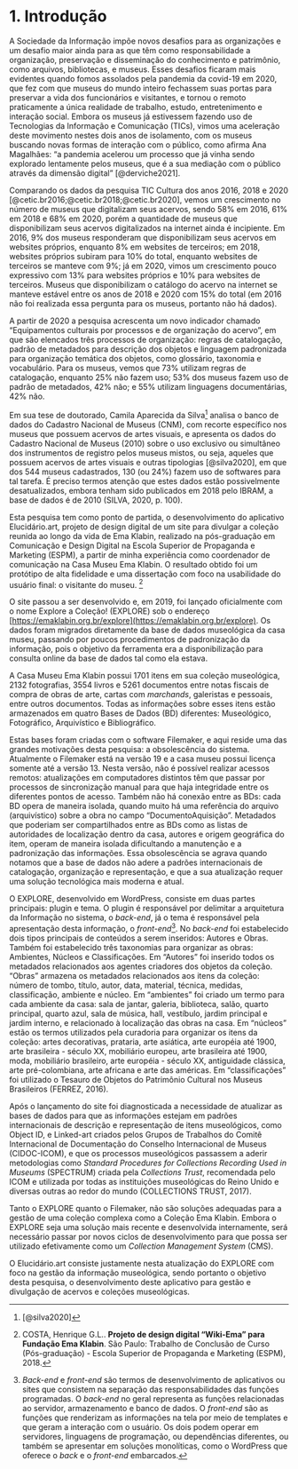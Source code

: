 # 1. Introdução

A Sociedade da Informação impõe novos desafios para as organizações e um desafio maior ainda para as que têm como responsabilidade a organização, preservação e disseminação do conhecimento e patrimônio, como arquivos, bibliotecas, e museus. Esses desafios ficaram mais evidentes quando fomos assolados pela pandemia da covid-19 em 2020, que fez com que museus do mundo inteiro fechassem suas portas para preservar a vida dos funcionários e visitantes, e tornou o remoto praticamente a única realidade de trabalho, estudo, entretenimento e interação social. Embora os museus já estivessem fazendo uso de Tecnologias da Informação e Comunicação (TICs), vimos uma aceleração deste movimento nestes dois anos de isolamento, com os museus buscando novas formas de interação com o público, como afirma Ana Magalhães: “a pandemia acelerou um processo que já vinha sendo explorado lentamente pelos museus, que é a sua mediação com o público através da dimensão digital” [@derviche2021].

Comparando os dados da pesquisa TIC Cultura dos anos 2016, 2018 e 2020 [@cetic.br2016;@cetic.br2018;@cetic.br2020], vemos um crescimento no número de museus que digitalizam seus acervos, sendo 58% em 2016, 61% em 2018 e 68% em 2020, porém a quantidade de museus que disponibilizam seus acervos digitalizados na internet ainda é incipiente. Em 2016, 9% dos museus responderam que disponibilizam seus acervos em websites próprios, enquanto 8% em websites de terceiros; em 2018, websites próprios subiram para 10% do total, enquanto websites de terceiros se manteve com 9%; já em 2020, vimos um crescimento pouco expressivo com 13% para websites próprios e 10% para websites de terceiros. Museus que disponibilizam o catálogo do acervo na internet se manteve estável entre os anos de 2018 e 2020 com 15% do total (em 2016 não foi realizada essa pergunta para os museus, portanto não há dados).

A partir de 2020 a pesquisa acrescenta um novo indicador chamado “Equipamentos culturais por processos e de organização do acervo”, em que são elencados três processos de organização: regras de catalogação, padrão de metadados para descrição dos objetos e linguagem padronizada para organização temática dos objetos, como glossário, taxonomia e vocabulário. Para os museus, vemos que 73% utilizam regras de catalogação, enquanto 25% não fazem uso; 53% dos museus fazem uso de padrão de metadados, 42% não; e 55% utilizam linguagens documentárias, 42% não.

Em sua tese de doutorado, Camila Aparecida da Silva[^1] analisa o banco de dados do Cadastro Nacional de Museus (CNM), com recorte específico nos museus que possuem acervos de artes visuais, e apresenta os dados do Cadastro Nacional de Museus (2010) sobre o uso exclusivo ou simultâneo dos instrumentos de registro pelos museus mistos, ou seja, aqueles que possuem acervos de artes visuais e outras tipologias [@silva2020], em que dos 544 museus cadastrados, 130 (ou 24%) fazem uso de softwares para tal tarefa. É preciso termos atenção que estes dados estão possivelmente desatualizados, embora tenham sido publicados em 2018 pelo IBRAM, a base de dados é de 2010 (SILVA, 2020, p. 100).

Esta pesquisa tem como ponto de partida, o desenvolvimento do aplicativo Elucidário.art, projeto de design digital de um site para divulgar a coleção reunida ao longo da vida de Ema Klabin, realizado na pós-graduação em Comunicação e Design Digital na Escola Superior de Propaganda e Marketing (ESPM), a partir de minha experiência como coordenador de comunicação na Casa Museu Ema Klabin. O resultado obtido foi um protótipo de alta fidelidade e uma dissertação com foco na usabilidade do usuário final: o visitante do museu. [^2]

O site passou a ser desenvolvido e, em 2019, foi lançado oficialmente com o nome Explore a Coleção! (EXPLORE) sob o endereço [https://emaklabin.org.br/explore](https://emaklabin.org.br/explore). Os dados foram migrados diretamente da base de dados museológica da casa museu, passando por poucos procedimentos de padronização da informação, pois o objetivo da ferramenta era a disponibilização para consulta online da base de dados tal como ela estava.

A Casa Museu Ema Klabin possui 1701 itens em sua coleção museológica, 2132 fotografias, 3554 livros e 5261 documentos entre notas fiscais de compra de obras de arte, cartas com _marchands_, galeristas e pessoais, entre outros documentos. Todas as informações sobre esses itens estão armazenados em quatro Bases de Dados (BD) diferentes: Museológico, Fotográfico, Arquivístico e Bibliográfico.

Estas bases foram criadas com o software Filemaker, e aqui reside uma das grandes motivações desta pesquisa: a obsolescência do sistema. Atualmente o Filemaker está na versão 19 e a casa museu possui licença somente até a versão 13. Nesta versão, não é possível realizar acessos remotos: atualizações em computadores distintos têm que passar por processos de sincronização manual para que haja integridade entre os diferentes pontos de acesso. Também não há conexão entre as BDs: cada BD opera de maneira isolada, quando muito há uma referência do arquivo (arquivístico) sobre a obra no campo “DocumentoAquisição”. Metadados que poderiam ser compartilhados entre as BDs como as listas de autoridades de localização dentro da casa, autores e origem geográfica do item, operam de maneira isolada dificultando a manutenção e a padronização das informações. Essa obsolescência se agrava quando notamos que a base de dados não adere a padrões internacionais de catalogação, organização e representação, e que a sua atualização requer uma solução tecnológica mais moderna e atual.

O EXPLORE, desenvolvido em WordPress, consiste em duas partes principais: plugin e tema. O plugin é responsável por delimitar a arquitetura da Informação no sistema, o _back-end_, já o tema é responsável pela apresentação desta informação, o _front-end_[^3]. No _back-end_ foi estabelecido dois tipos principais de conteúdos a serem inseridos: Autores e Obras. Também foi estabelecido três taxonomias para organizar as obras: Ambientes, Núcleos e Classificações. Em “Autores” foi inserido todos os metadados relacionados aos agentes criadores dos objetos da coleção. “Obras” armazena os metadados relacionados aos itens da coleção: número de tombo, título, autor, data, material, técnica, medidas, classificação, ambiente e núcleo. Em “ambientes” foi criado um termo para cada ambiente da casa: sala de jantar, galeria, biblioteca, salão, quarto principal, quarto azul, sala de música, hall, vestíbulo, jardim principal e jardim interno, e relacionado à localização das obras na casa. Em “núcleos” estão os termos utilizados pela curadoria para organizar os itens da coleção: artes decorativas, prataria, arte asiática, arte européia até 1900, arte brasileira - século XX, mobiliário europeu, arte brasileira até 1900, moda, mobiliário brasileiro, arte européia - século XX, antiguidade clássica, arte pré-colombiana, arte africana e arte das américas. Em “classificações” foi utilizado o Tesauro de Objetos do Patrimônio Cultural nos Museus Brasileiros (FERREZ, 2016).

Após o lançamento do site foi diagnosticada a necessidade de atualizar as bases de dados para que as informações estejam em padrões internacionais de descrição e representação de itens museológicos, como Object ID, e Linked-art criados pelos Grupos de Trabalhos do Comitê Internacional de Documentação do Conselho Internacional de Museus (CIDOC-ICOM), e que os processos museológicos passassem a aderir metodologias como _Standard Procedures for Collections Recording Used in Museums_ (SPECTRUM) criada pela _Collections Trust_, recomendada pelo ICOM e utilizada por todas as instituições museológicas do Reino Unido e diversas outras ao redor do mundo (COLLECTIONS TRUST, 2017).

Tanto o EXPLORE quanto o Filemaker, não são soluções adequadas para a gestão de uma coleção complexa como a Coleção Ema Klabin. Embora o EXPLORE seja uma solução mais recente e desenvolvida internamente, será necessário passar por novos ciclos de desenvolvimento para que possa ser utilizado efetivamente como um _Collection Management System_ (CMS).

O Elucidário.art consiste justamente nesta atualização do EXPLORE com foco na gestão da informação museológica, sendo portanto o objetivo desta pesquisa, o desenvolvimento deste aplicativo para gestão e divulgação de acervos e coleções museológicas.

[^1]: [@silva2020]
[^2]: COSTA, Henrique G.L.. **Projeto de design digital “Wiki-Ema” para Fundação Ema Klabin**. São Paulo: Trabalho de Conclusão de Curso (Pós-graduação) - Escola Superior de Propaganda e Marketing (ESPM), 2018.
[^3]: _Back-end_ e _front-end_ são termos de desenvolvimento de aplicativos ou sites que consistem na separação das responsabilidades das funções programadas. O _back-end_ no geral representa as funções relacionadas ao servidor, armazenamento e banco de dados. O _front-end_ são as funções que renderizam as informações na tela por meio de templates e que geram a interação com o usuário. Os dois podem operar em servidores, linguagens de programação, ou dependências diferentes, ou também se apresentar em soluções monolíticas, como o WordPress que oferece o _back_ e o _front-end_ embarcados.
